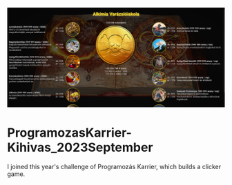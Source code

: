 ![Review](https://github.com/Thomas-Horvath/ProgramozasKarrier-Kihivas_2023September/blob/main/preview.png)

# ProgramozasKarrier-Kihivas_2023September

I joined this year's challenge of Programozás Karrier, which builds a clicker game.


